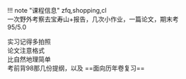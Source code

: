 !!! note "课程信息"
    zfq,shopping,cl  
    一次野外考察去宝寿山+报告，几次小作业，一篇论文，期末考  
    95/5.0  

实习记得多拍照  
论文注意格式  
比自然地理简单  
考前背98那几份提纲，以及 ==面向历年卷复习==  
